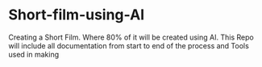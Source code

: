 # Short-film-using-AI
Creating a Short Film. Where 80% of it will be created using AI. This Repo will include all documentation from  start to end of the process and Tools used in making 
